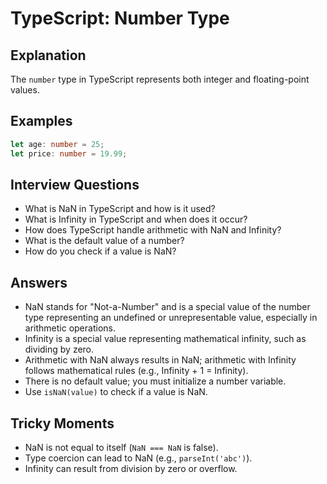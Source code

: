 # TypeScript: Number Type

## Explanation
The `number` type in TypeScript represents both integer and floating-point values.

## Examples
```ts
let age: number = 25;
let price: number = 19.99;
```

## Interview Questions

- What is NaN in TypeScript and how is it used?
- What is Infinity in TypeScript and when does it occur?
- How does TypeScript handle arithmetic with NaN and Infinity?
- What is the default value of a number?
- How do you check if a value is NaN?

## Answers

- NaN stands for "Not-a-Number" and is a special value of the number type representing an undefined or unrepresentable value, especially in arithmetic operations.
- Infinity is a special value representing mathematical infinity, such as dividing by zero.
- Arithmetic with NaN always results in NaN; arithmetic with Infinity follows mathematical rules (e.g., Infinity + 1 = Infinity).
- There is no default value; you must initialize a number variable.
- Use `isNaN(value)` to check if a value is NaN.

## Tricky Moments

- NaN is not equal to itself (`NaN === NaN` is false).
- Type coercion can lead to NaN (e.g., `parseInt('abc')`).
- Infinity can result from division by zero or overflow.
